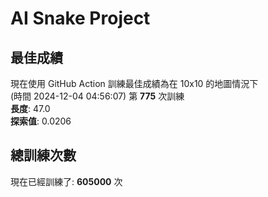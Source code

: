 
# AI Snake Project

## **最佳成績**








現在使用 GitHub Action 訓練最佳成績為在 10x10 的地圖情況下  
(時間 2024-12-04 04:56:07) 第 **775** 次訓練  
**長度**: 47.0  
**探索值**: 0.0206

















## 總訓練次數
現在已經訓練了: **605000** 次
